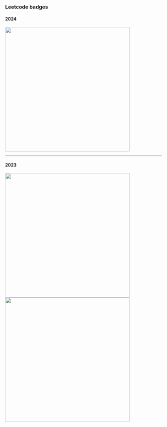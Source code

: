 ### Leetcode badges


#### 2024

<img src="https://github.com/alpha74/iLC/assets/31771552/cd549a29-4c09-4dd3-82af-6bf2e2de59cf" height="400px">


----------

#### 2023

<img src="https://github.com/alpha74/iLC/assets/31771552/9a1f9cfb-57ac-41b2-a0f9-ec4d5827aa05" height="400px">


<img src="https://github.com/alpha74/iLC/assets/31771552/4411c5cd-7886-46c9-b61d-e88955f0f12b" height="400px">

